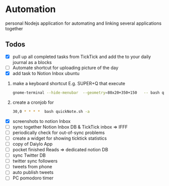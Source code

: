 # Automation

personal Nodejs application for automating and linking several applications together

## Todos

- [x]  pull up all completed tasks from TickTick and add the to your daily journal as a blocks
- [ ]  Automate shortcut for uploading picture of the day
- [x]  add task to Notion Inbox ubuntu
  1. make a keyboard shortcut E.g. SUPER+Q that execute

      ```bash
      gnome-terminal --hide-menubar  --geometry=80x20+350+150   -- bash quickNote.sh
      ```

  2. create a cronjob for

      ```bash
      30,0 * * * *  bash quickNote.sh -a
      ```

- [x]  screenshots to notion Inbox
- [ ]  sync together Notion Inbox DB & TickTick inbox ⇒ IFFF
  - [ ]  periodically check for out-of-sync problems
- [ ] create a widget for showing ticktick statistics
- [ ]  copy of Daiylo App
- [ ]  pocket finished Reads ⇒ dedicated notion DB
- [ ]  sync Twitter DB
  - [ ]  twitter sync followers
  - [ ]  tweets from phone
  - [ ]  auto publish tweets
- [ ]  PC pomodoro timer
